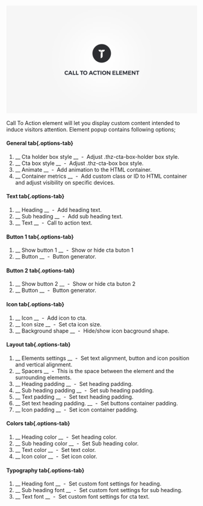 <div class="thz-doc-image max">
<a class="thz-lightbox mfp-iframe" href="https://www.youtube.com/watch?v=DZjPn7uD_UU" data-mfp-title="Creatus WordPress Theme Call To Action Element" data-modal-size="large">
	<img src="../../docs-media/splash-call-to-action-element.jpg" alt="Creatus WordPress Theme Call To Action Element" />
</a>
</div>

Call To Action element will let you display custom content intended to induce visitors attention. Element popup contains following options;

#### General tab{.options-tab}
1. __ Cta holder box style __ &nbsp;-&nbsp; Adjust .thz-cta-box-holder box style.
1. __ Cta box style __ &nbsp;-&nbsp; Adjust .thz-cta-box box style.
1. __ Animate __ &nbsp;-&nbsp; Add animation to the HTML container.
1. __ Container metrics __ &nbsp;-&nbsp; Add custom class or ID to HTML container and adjust visibility on specific devices.

#### Text tab{.options-tab}
1. __ Heading __ &nbsp;-&nbsp; Add heading text.
1. __ Sub heading __ &nbsp;-&nbsp; Add sub heading text.
1. __ Text __ &nbsp;-&nbsp; Call to action text.

#### Button 1 tab{.options-tab}
1. __ Show button 1 __ &nbsp;-&nbsp; Show or hide cta buton 1
1. __ Button __ &nbsp;-&nbsp; Button generator.

#### Button 2 tab{.options-tab}
1. __ Show button 2 __ &nbsp;-&nbsp; Show or hide cta buton 2
1. __ Button __ &nbsp;-&nbsp; Button generator.

#### Icon tab{.options-tab}
1. __ Icon __ &nbsp;-&nbsp; Add icon to cta.
1. __ Icon size __ &nbsp;-&nbsp; Set cta icon size.
1. __ Background shape __ &nbsp;-&nbsp; Hide/show icon bacground shape.

#### Layout tab{.options-tab}
1. __ Elements settings __ &nbsp;-&nbsp; Set text alignment, button and icon position and vertical alignment.
1. __ Spacers __ &nbsp;-&nbsp; This is the space between the element and the surrounding elements.
1. __ Heading padding __ &nbsp;-&nbsp; Set heading padding.
1. __ Sub heading padding __ &nbsp;-&nbsp; Set sub heading padding.
1. __ Text padding __ &nbsp;-&nbsp; Set text heading padding.
1. __ Set text heading padding. __ &nbsp;-&nbsp; Set buttons container padding.
1. __ Icon padding __ &nbsp;-&nbsp; Set icon container padding.

#### Colors tab{.options-tab}
1. __ Heading color __ &nbsp;-&nbsp; Set heading color.
1. __ Sub heading color __ &nbsp;-&nbsp; Set Sub heading color.
1. __ Text color __ &nbsp;-&nbsp; Set text color.
1. __ Icon color __ &nbsp;-&nbsp; Set icon color.

#### Typography tab{.options-tab}
1. __ Heading font __ &nbsp;-&nbsp; Set custom font settings for heading.
1. __ Sub heading font __ &nbsp;-&nbsp; Set custom font settings for sub heading.
1. __ Text font __ &nbsp;-&nbsp; Set custom font settings for cta text.